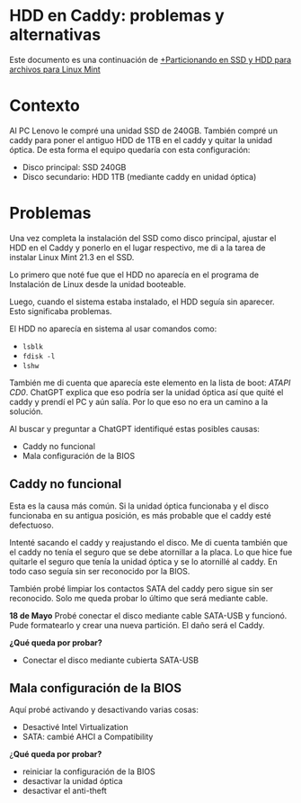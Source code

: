 # HDD en Caddy: problemas y alternativas
Este documento es una continuación de [+Particionando en SSD y HDD para archivos para Linux Mint](https://paper.dropbox.com/doc/Particionando-en-SSD-y-HDD-para-archivos-para-Linux-Mint-l5uZV1gksUkj6i49fQsOt) 

# Contexto

Al PC Lenovo le compré una unidad SSD de 240GB. También compré un caddy para poner el antiguo HDD de 1TB en el caddy y quitar la unidad óptica. De esta forma el equipo quedaría con esta configuración:


- Disco principal: SSD 240GB
- Disco secundario: HDD 1TB (mediante caddy en unidad óptica)
# Problemas

Una vez completa la instalación del SSD como disco principal, ajustar el HDD en el Caddy y ponerlo en el lugar respectivo, me di a la tarea de instalar Linux Mint 21.3 en el SSD.

Lo primero que noté fue que el HDD no aparecía en el programa de Instalación de Linux desde la unidad booteable.

Luego, cuando el sistema estaba instalado, el HDD seguía sin aparecer. Esto significaba problemas.

El HDD no aparecía en sistema al usar comandos como:

- `lsblk`
- `fdisk -l`
- `lshw`

También me di cuenta que aparecía este elemento en la lista de boot: *ATAPI CD0*. ChatGPT explica que eso podría ser la unidad óptica así que quité el caddy y prendí el PC y aún salía. Por lo que eso no era un camino a la solución.

Al buscar y preguntar a ChatGPT identifiqué estas posibles causas:

- Caddy no funcional
- Mala configuración de la BIOS
## Caddy no funcional

Esta es la causa más común. Si la unidad óptica funcionaba y el disco funcionaba en su antigua posición, es más probable que el caddy esté defectuoso.

Intenté sacando el caddy y reajustando el disco. Me di cuenta también que el caddy no tenía el seguro que se debe atornillar a la placa. Lo que hice fue quitarle el seguro que tenía la unidad óptica y se lo atornillé al caddy. En todo caso seguía sin ser reconocido por la BIOS.

También probé limpiar los contactos SATA del caddy pero sigue sin ser reconocido. Solo me queda probar lo último que será mediante cable.

**18 de Mayo**
Probé conectar el disco mediante cable SATA-USB y funcionó. Pude formatearlo y crear una nueva partición. El daño será el Caddy.

**¿Qué queda por probar?**

- Conectar el disco mediante cubierta SATA-USB


## Mala configuración de la BIOS

Aquí probé activando y desactivando varias cosas:

- Desactivé Intel Virtualization
- SATA: cambié AHCI a Compatibility

¿**Qué queda por probar?**

- reiniciar la configuración de la BIOS
- desactivar la unidad óptica
- desactivar el anti-theft

